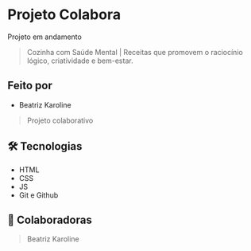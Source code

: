 # Projeto Colabora

Projeto em andamento

> Cozinha com Saúde Mental |
Receitas que promovem o raciocínio lógico, criatividade e bem-estar.

## Feito por 

- Beatriz Karoline

> Projeto colaborativo

## 🛠 Tecnologias

- HTML
- CSS
- JS
- Git e Github

## 💙 Colaboradoras

> Beatriz Karoline
